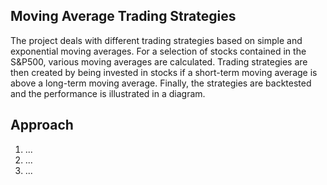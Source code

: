 ## Moving Average Trading Strategies
The project deals with different trading strategies based on simple and exponential moving averages.
For a selection of stocks contained in the S&P500, various moving averages are calculated.
Trading strategies are then created by being invested in stocks if a short-term moving average is above a long-term moving average.
Finally, the strategies are backtested and the performance is illustrated in a diagram.

## Approach
1. ...
2. ...
3. ...
